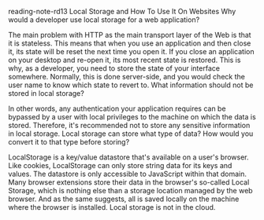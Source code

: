 reading-note-rd13
Local Storage and How To Use It On Websites
Why would a developer use local storage for a web application?

The main problem with HTTP as the main transport layer of the Web is that it is stateless. This means that when you use an application and then close it, its state will be reset the next time you open it. If you close an application on your desktop and re-open it, its most recent state is restored. This is why, as a developer, you need to store the state of your interface somewhere. Normally, this is done server-side, and you would check the user name to know which state to revert to.
What information should not be stored in local storage?

In other words, any authentication your application requires can be bypassed by a user with local privileges to the machine on which the data is stored. Therefore, it's recommended not to store any sensitive information in local storage.
Local storage can store what type of data? How would you convert it to that type before storing?

LocalStorage is a key/value datastore that's available on a user's browser. Like cookies, LocalStorage can only store string data for its keys and values. The datastore is only accessible to JavaScript within that domain. Many browser extensions store their data in the browser's so-called Local Storage, which is nothing else than a storage location managed by the web browser. And as the same suggests, all is saved locally on the machine where the browser is installed. Local storage is not in the cloud.